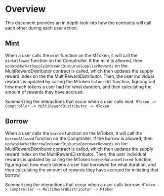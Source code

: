 # Overview

This document provides an in depth look into how the contracts will call each other during each user action.

## Mint

When a user calls the `mint` function on the MToken, it will call the `mintAllowed` function on the Comptroller. If the mint is allowed, then `updateMarketSupplyIndexAndDisburseSupplierRewards` on the MultiRewardDistributor contract is called, which then updates the supply reward index on the the MultiRewardDistributor. Then, the user individual rewards is updated by calling the MToken `balanceOf` function, figuring out how much tokens a user had for what duration, and then calculating the amount of rewards they have accrued.

Summarizing the interactions that occur when a user calls mint: `MToken -> Comptroller -> MultiRewardDistributor -> MToken`

## Borrow

When a user calls the `borrow` function on the MToken, it will call the `borrowAllowed` function on the Comptroller. If the borrow is allowed, then `updateMarketBorrowIndexAndDisburseBorrowerRewards` on the MultiRewardDistributor contract is called, which then updates the supply reward index on the MultiRewardDistributor. Then, the user individual rewards is updated by calling the MToken `borrowBalanceStored` function, figuring out how much tokens a user had borrowed for what duration, and then calculating the amount of rewards they have accrued for initiating that borrow.

Summarizing the interactions that occur when a user calls borrow: `MToken -> Comptroller -> MultiRewardDistributor -> MToken`
